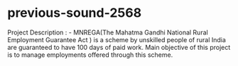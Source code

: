 # previous-sound-2568
Project Description : -
MNREGA(The Mahatma Gandhi National Rural Employment Guarantee Act ) is a scheme by 
unskilled people of rural India are guaranteed to have 100 days of paid work. 
Main objective of this project is to manage employments offered through this scheme.
